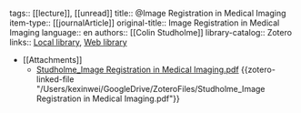 tags:: [[lecture]], [[unread]]
title:: @Image Registration in Medical Imaging
item-type:: [[journalArticle]]
original-title:: Image Registration in Medical Imaging
language:: en
authors:: [[Colin Studholme]]
library-catalog:: Zotero
links:: [Local library](zotero://select/library/items/7FIMI73D), [Web library](https://www.zotero.org/users/6786528/items/7FIMI73D)

- [[Attachments]]
	- [Studholme_Image Registration in Medical Imaging.pdf](zotero://select/library/items/XZAUWLXM) {{zotero-linked-file "/Users/kexinwei/GoogleDrive/ZoteroFiles/Studholme_Image Registration in Medical Imaging.pdf"}}
